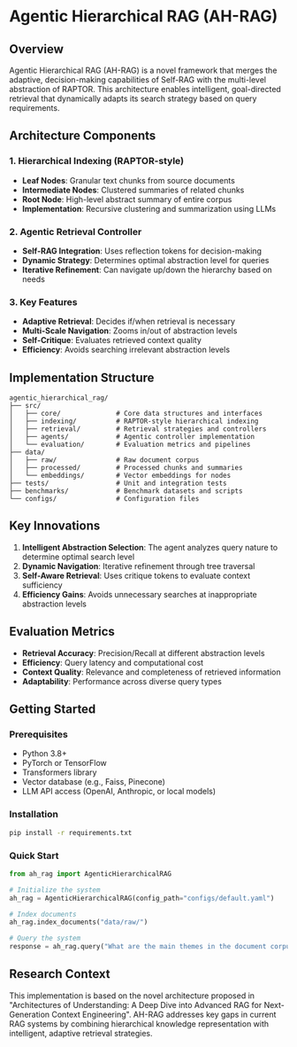 # Agentic Hierarchical RAG (AH-RAG)

## Overview

Agentic Hierarchical RAG (AH-RAG) is a novel framework that merges the adaptive, decision-making capabilities of Self-RAG with the multi-level abstraction of RAPTOR. This architecture enables intelligent, goal-directed retrieval that dynamically adapts its search strategy based on query requirements.

## Architecture Components

### 1. Hierarchical Indexing (RAPTOR-style)
- **Leaf Nodes**: Granular text chunks from source documents
- **Intermediate Nodes**: Clustered summaries of related chunks
- **Root Node**: High-level abstract summary of entire corpus
- **Implementation**: Recursive clustering and summarization using LLMs

### 2. Agentic Retrieval Controller
- **Self-RAG Integration**: Uses reflection tokens for decision-making
- **Dynamic Strategy**: Determines optimal abstraction level for queries
- **Iterative Refinement**: Can navigate up/down the hierarchy based on needs

### 3. Key Features
- **Adaptive Retrieval**: Decides if/when retrieval is necessary
- **Multi-Scale Navigation**: Zooms in/out of abstraction levels
- **Self-Critique**: Evaluates retrieved context quality
- **Efficiency**: Avoids searching irrelevant abstraction levels

## Implementation Structure

```
agentic_hierarchical_rag/
├── src/
│   ├── core/              # Core data structures and interfaces
│   ├── indexing/          # RAPTOR-style hierarchical indexing
│   ├── retrieval/         # Retrieval strategies and controllers
│   ├── agents/            # Agentic controller implementation
│   └── evaluation/        # Evaluation metrics and pipelines
├── data/
│   ├── raw/               # Raw document corpus
│   ├── processed/         # Processed chunks and summaries
│   └── embeddings/        # Vector embeddings for nodes
├── tests/                 # Unit and integration tests
├── benchmarks/            # Benchmark datasets and scripts
└── configs/               # Configuration files
```

## Key Innovations

1. **Intelligent Abstraction Selection**: The agent analyzes query nature to determine optimal search level
2. **Dynamic Navigation**: Iterative refinement through tree traversal
3. **Self-Aware Retrieval**: Uses critique tokens to evaluate context sufficiency
4. **Efficiency Gains**: Avoids unnecessary searches at inappropriate abstraction levels

## Evaluation Metrics

- **Retrieval Accuracy**: Precision/Recall at different abstraction levels
- **Efficiency**: Query latency and computational cost
- **Context Quality**: Relevance and completeness of retrieved information
- **Adaptability**: Performance across diverse query types

## Getting Started

### Prerequisites
- Python 3.8+
- PyTorch or TensorFlow
- Transformers library
- Vector database (e.g., Faiss, Pinecone)
- LLM API access (OpenAI, Anthropic, or local models)

### Installation

```bash
pip install -r requirements.txt
```

### Quick Start

```python
from ah_rag import AgenticHierarchicalRAG

# Initialize the system
ah_rag = AgenticHierarchicalRAG(config_path="configs/default.yaml")

# Index documents
ah_rag.index_documents("data/raw/")

# Query the system
response = ah_rag.query("What are the main themes in the document corpus?")
```

## Research Context

This implementation is based on the novel architecture proposed in "Architectures of Understanding: A Deep Dive into Advanced RAG for Next-Generation Context Engineering". AH-RAG addresses key gaps in current RAG systems by combining hierarchical knowledge representation with intelligent, adaptive retrieval strategies.